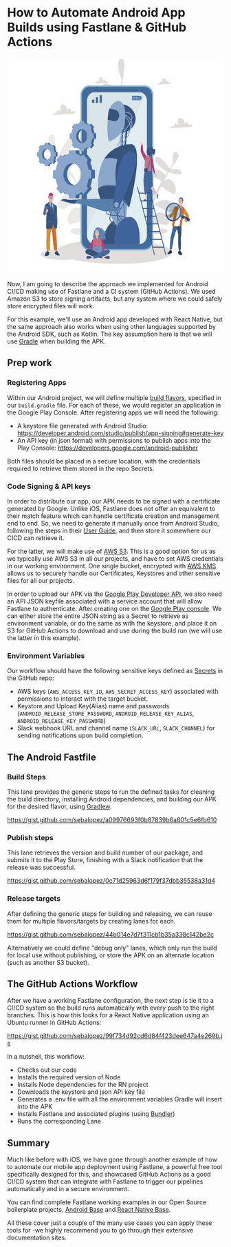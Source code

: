 # **How to Automate Android App Builds using Fastlane & GitHub Actions**

<img src="images/android_robot.jpg" height="500" />




Now, I am going to describe the approach we implemented for Android CI/CD making use of Fastlane and a CI system (GitHub Actions). We used Amazon S3 to store signing artifacts, but any system where we could safely store encrypted files will work.


For this example, we'll use an Android app developed with React Native, but the same approach also works when using other languages supported by the Android SDK, such as Kotlin. The key assumption here is that we will use [Gradle](https://developer.android.com/studio/releases/gradle-plugin) when building the APK.



## Prep work

### Registering Apps

Within our Android project, we will define multiple [build flavors](https://developer.android.com/studio/build/build-variants), specified in our `build.gradle` file. For each of these, we would register an application in the Google Play Console.
After registering apps we will need the following:
* A keystore file generated with Android Studio: https://developer.android.com/studio/publish/app-signing#generate-key
* An API key (in json format) with permissions to publish apps into the Play Console: https://developers.google.com/android-publisher

Both files should be placed in a secure location, with the credentials required to retrieve them stored in the repo Secrets.

### Code Signing & API keys

In order to distribute our app, our APK needs to be signed with a certificate generated by Google. Unlike iOS, Fastlane does not offer an equivalent to their match feature which can handle certificate creation and management end to end. So, we need to generate it manually once from Android Studio, following the steps in their [User Guide](https://developer.android.com/studio/publish/app-signing), and then store it somewhere our CICD can retrieve it. 

For the latter, we will make use of [AWS S3](https://aws.amazon.com/s3/getting-started/). This is a good option for us as we typically use AWS S3 in all our projects, and have to set AWS credentials in our working environment. One single bucket, encrypted with [AWS KMS](https://docs.aws.amazon.com/AmazonS3/latest/dev/UsingKMSEncryption.html) allows us to securely handle our Certificates, Keystores and other sensitive files for all our projects. 

In order to upload our APK via the [Google Play Developer API](https://developers.google.com/android-publisher), we also need an API JSON keyfile associated with a service account that will allow Fastlane to authenticate. After creating one on the [Google Play console](https://console.cloud.google.com/iam-admin/serviceaccounts). We can either store the entire JSON string as a Secret to retrieve as environment variable, or do the same as with the keystore, and place it on S3 for GitHub Actions to download and use during the build run (we will use the latter in this example).

### Environment Variables

Our workflow should have the following sensitive keys defined as [Secrets](https://docs.github.com/en/actions/configuring-and-managing-workflows/creating-and-storing-encrypted-secrets) in the GitHub repo: 
* AWS keys (`AWS_ACCESS_KEY_ID`, `AWS_SECRET_ACCESS_KEY`) associated with permissions to interact with the target bucket.
* Keystore and Upload Key(Alias) name and passwords (`ANDROID_RELEASE_STORE_PASSWORD`, `ANDROID_RELEASE_KEY_ALIAS`, `ANDROID_RELEASE_KEY_PASSWORD`) 
* Slack webhook URL and channel name (`SLACK_URL`, `SLACK_CHANNEL`) for sending notifications upon build completion.


## The Android Fastfile

### Build Steps
This lane provides the generic steps to run the defined tasks for cleaning the build directory, installing Android dependencies, and building our APK for the desired flavor, using [Gradlew](https://docs.fastlane.tools/actions/gradle/).

https://gist.github.com/sebalopez/a09976693f0b87839b6a801c5e6fb610

### Publish steps
This lane retrieves the version and build number of our package, and submits it to the Play Store, finishing with a Slack notification that the release was successful.  

https://gist.github.com/sebalopez/0c71d25963d6f179f37dbb35538a31d4

### Release targets
After defining the generic steps for building and releasing, we can reuse them for multiple flavors/targets by creating lanes for each.

https://gist.github.com/sebalopez/44b014e7d7f311cb1b35a338c142be2c

Alternatively we could define "debug only" lanes, which only run the build for local use without publishing, or store the APK on an alternate location (such as another S3 bucket).

## The GitHub Actions Workflow

After we have a working Fastlane configuration, the next step is tie it to a CI/CD system so the build runs automatically with every push to the right branches. 
This is how this looks for a React Native application using an Ubuntu runner in GitHub Actions:

https://gist.github.com/sebalopez/99f734d92cd6d84f423dee647a4e269b.js

In a nutshell, this workflow:
* Checks out our code
* Installs the required version of Node
* Installs Node dependencies for the RN project
* Downloads the keystore and json API key file
* Generates a .env file with all the environment variables Gradle will insert into the APK
* Installs Fastlane and associated plugins (using [Bundler](https://bundler.io/))
* Runs the corresponding Lane

##  Summary

Much like before with iOS, we have gone through another example of how to automate our mobile app deployment using Fastlane, a powerful free tool specifically designed for this, and showcased GitHub Actions as a good CI/CD system that can integrate with Fastlane to trigger our pipelines automatically and in a secure environment. 

You can find complete Fastlane working examples in our Open Source boilerplate projects, [Android Base](https://github.com/rootstrap/android-base) and [React Native Base](https://github.com/rootstrap/react-native-base).

All these cover just a couple of the many use cases you can apply these tools for -we highly recommend you to go through their extensive documentation sites.
